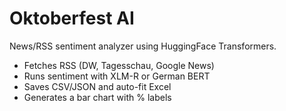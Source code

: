 # Oktoberfest AI

News/RSS sentiment analyzer using HuggingFace Transformers.
- Fetches RSS (DW, Tagesschau, Google News)
- Runs sentiment with XLM-R or German BERT
- Saves CSV/JSON and auto-fit Excel
- Generates a bar chart with % labels
